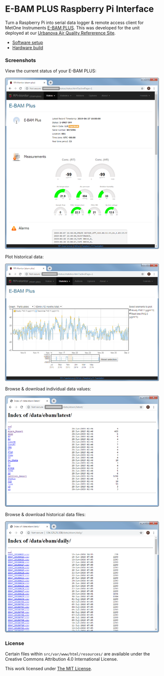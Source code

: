 # E-BAM PLUS Raspberry Pi Interface

Turn a Raspberry Pi into serial data logger &amp; remote access client for
MetOne Instruments [E-BAM PLUS](https://metone.com/products/e-bam-plus/).
This was developed for the unit deployed at our
[Urbanova Air Quality Refererence Site](https://github.com/wsular/urbanova-aqnet-ref-site).

* [Software setup](setup.md)
* [Hardware build](build/)

### Screenshots

View the current status of your E-BAM PLUS:

![RPi-Monitor Status Page](img/ss-status.png)


Plot historical data:

![RPi-Monitor Statistics Page](img/ss-stats.png)


Browse & download individual data values:

![Latest data directory](img/ss-latest.png)


Browse & download historical data files:

![Daily data files directory](img/ss-daily.png)


### License

Certain files within `src/var/www/html/resources/` are available under the
Creative Commons Attribution 4.0 International License. 

This work licensed under [The MIT License](http://opensource.org/licenses/mit-license.html).
